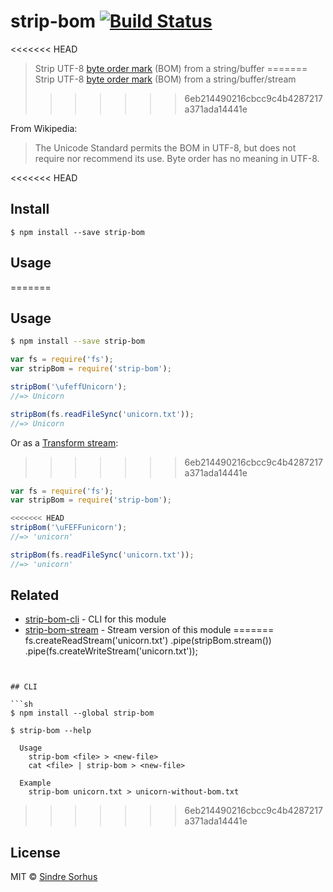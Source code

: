 # strip-bom [![Build Status](https://travis-ci.org/sindresorhus/strip-bom.svg?branch=master)](https://travis-ci.org/sindresorhus/strip-bom)

<<<<<<< HEAD
> Strip UTF-8 [byte order mark](http://en.wikipedia.org/wiki/Byte_order_mark#UTF-8) (BOM) from a string/buffer
=======
> Strip UTF-8 [byte order mark](http://en.wikipedia.org/wiki/Byte_order_mark#UTF-8) (BOM) from a string/buffer/stream
>>>>>>> 6eb214490216cbcc9c4b4287217a371ada14441e

From Wikipedia:

> The Unicode Standard permits the BOM in UTF-8, but does not require nor recommend its use. Byte order has no meaning in UTF-8.


<<<<<<< HEAD
## Install

```
$ npm install --save strip-bom
```


## Usage
=======
## Usage

```sh
$ npm install --save strip-bom
```

```js
var fs = require('fs');
var stripBom = require('strip-bom');

stripBom('\ufeffUnicorn');
//=> Unicorn

stripBom(fs.readFileSync('unicorn.txt'));
//=> Unicorn
```

Or as a [Transform stream](http://nodejs.org/api/stream.html#stream_class_stream_transform):
>>>>>>> 6eb214490216cbcc9c4b4287217a371ada14441e

```js
var fs = require('fs');
var stripBom = require('strip-bom');

<<<<<<< HEAD
stripBom('\uFEFFunicorn');
//=> 'unicorn'

stripBom(fs.readFileSync('unicorn.txt'));
//=> 'unicorn'
```


## Related

- [strip-bom-cli](https://github.com/sindresorhus/strip-bom-cli) - CLI for this module
- [strip-bom-stream](https://github.com/sindresorhus/strip-bom-stream) - Stream version of this module
=======
fs.createReadStream('unicorn.txt')
	.pipe(stripBom.stream())
	.pipe(fs.createWriteStream('unicorn.txt'));
```


## CLI

```sh
$ npm install --global strip-bom
```

```
$ strip-bom --help

  Usage
    strip-bom <file> > <new-file>
    cat <file> | strip-bom > <new-file>

  Example
    strip-bom unicorn.txt > unicorn-without-bom.txt
```
>>>>>>> 6eb214490216cbcc9c4b4287217a371ada14441e


## License

MIT © [Sindre Sorhus](http://sindresorhus.com)
